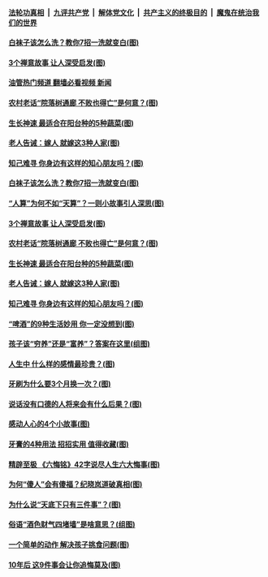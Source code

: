 ####  [法轮功真相](../../../../basic/blob/master/README.md?t=12030102) &nbsp;|&nbsp; [九评共产党](../../../../9ping.md/blob/master/README.md?t=12030102) &nbsp;|&nbsp; [解体党文化](../../../../jtdwh.md/blob/master/README.md?t=12030102)  &nbsp;|&nbsp; [共产主义的终极目的](../../../../gczydzjmd.md/blob/master/README.md?t=12030102) &nbsp;|&nbsp; [魔鬼在统治我们的世界](../../../../mgztzwmdsj.md/blob/master/README.md?t=12030102) 

#### [白袜子该怎么洗？教你7招一洗就变白(图)](../pages/p8/1023127.md?t=12030102) 

#### [3个禅意故事 让人深受启发(图)](../pages/p8/1023079.md?t=12030102) 

#### [油管热门频道 翻墙必看视频 新闻](http://129.146.143.75:81/youtube.html?12030102)

#### [农村老话“院落树通廊 不败也得亡”是何意？(图)](../pages/p8/1023050.md?t=12030102) 

#### [生长神速 最适合在阳台种的5种蔬菜(图)](../pages/p8/1022987.md?t=12030102) 

#### [老人告诫：嫁人 就嫁这3种人家(图)](../pages/p8/1022982.md?t=12030102) 

#### [知己难寻 你身边有这样的知心朋友吗？(图)](../pages/p8/1022956.md?t=12030102) 

#### [白袜子该怎么洗？教你7招一洗就变白(图)](../pages/p8/1023127.md?t=12030102) 

#### [“人算”为何不如“天算”？一则小故事引人深思(图)](../pages/p8/1023131.md?t=12030102) 

#### [3个禅意故事 让人深受启发(图)](../pages/p8/1023079.md?t=12030102) 

#### [农村老话“院落树通廊 不败也得亡”是何意？(图)](../pages/p8/1023050.md?t=12030102) 

#### [生长神速 最适合在阳台种的5种蔬菜(图)](../pages/p8/1022987.md?t=12030102) 

#### [老人告诫：嫁人 就嫁这3种人家(图)](../pages/p8/1022982.md?t=12030102) 

#### [知己难寻 你身边有这样的知心朋友吗？(图)](../pages/p8/1022956.md?t=12030102) 

#### [“啤酒”的9种生活妙用 你一定没想到(图)](../pages/p8/1022939.md?t=12030102) 

#### [孩子该“穷养”还是“富养”？答案在这里(组图)](../pages/p8/1022908.md?t=12030102) 

#### [人生中 什么样的感情最珍贵？(图)](../pages/p8/1022702.md?t=12030102) 

#### [牙刷为什么要3个月换一次？(图)](../pages/p8/1022853.md?t=12030102) 

#### [说话没有口德的人将来会有什么后果？(图)](../pages/p8/1022759.md?t=12030102) 

#### [感动人心的4个小故事(图)](../pages/p8/1022719.md?t=12030102) 

#### [牙膏的4种用法 招招实用 值得收藏(图)](../pages/p8/1022701.md?t=12030102) 

#### [精辟至极 《六悔铭》42字说尽人生六大悔事(图)](../pages/p8/1022654.md?t=12030102) 

#### [为何“傻人”会有傻福？纪晓岚道破真相(图)](../pages/p8/1022700.md?t=12030102) 

#### [为什么说“天底下只有三件事”？(图)](../pages/p8/1022621.md?t=12030102) 

#### [俗语“酒色财气四堵墙”是啥意思？(组图)](../pages/p8/1022630.md?t=12030102) 

#### [一个简单的动作 解决孩子挑食问题(图)](../pages/p8/1022456.md?t=12030102) 

#### [10年后 这9件事会让你追悔莫及(图)](../pages/p8/1022518.md?t=12030102) 

<img src='http://gfw-breaker.win/goodnews/indexes/p8.md' width='0px' height='0px'/>
